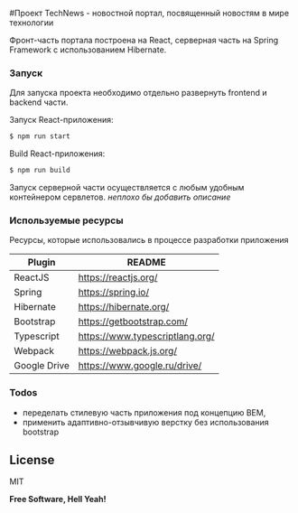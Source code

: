 #Проект TechNews - новостной портал, посвященный новостям в мире технологии

Фронт-часть портала построена на React, серверная часть на Spring Framework c использованием Hibernate.


### Запуск

Для запуска проекта необходимо отдельно развернуть frontend и backend части.

Запуск React-приложения:

```sh
$ npm run start
```

Build React-приложения:

```sh
$ npm run build
```

Запуск серверной части осуществляется с любым удобным контейнером сервлетов.
*неплохо бы добавить описание*

### Используемые ресурсы

Ресурсы, которые использовались в процессе разработки приложения

| Plugin | README |
| ------ | ------ |
| ReactJS | https://reactjs.org/ |
| Spring | https://spring.io/ |
| Hibernate | https://hibernate.org/ |
| Bootstrap | https://getbootstrap.com/ |
| Typescript | https://www.typescriptlang.org/ |
| Webpack | https://webpack.js.org/ |
| Google Drive | https://www.google.ru/drive/ |

### Todos
- переделать стилевую часть приложения под концепцию BEM,  
- применить адаптивно-отзывчивую верстку без использования bootstrap  


License
----

MIT


**Free Software, Hell Yeah!**